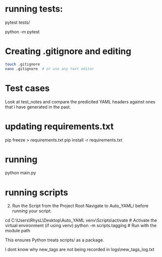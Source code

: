 # running tests:
pytest tests/

python -m pytest

# Creating .gitignore and editing 
```bash
touch .gitignore
nano .gitignore  # or use any text editor
```

# Test cases
Look at test_notes and compare the predicited YAML headers against ones that i have generated in the past.

# updating requirements.txt
pip freeze > requirements.txt
pip install -r requirements.txt


# running
python main.py

# running scripts

2. Run the Script from the Project Root
Navigate to Auto_YAML/ before running your script:

cd C:\Users\RhysL\Desktop\Auto_YAML
venv\Scripts\activate  # Activate the virtual environment (if using venv)
python -m scripts.tagging  # Run with the module path

This ensures Python treats scripts/ as a package.

I dont know why new_tags are not being recorded in logs\new_tags_log.txt



